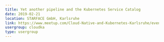 ```yaml
---
title: Yet another pipeline and the Kubernetes Service Catalog
date: 2019-02-21
location: STARFACE GmbH, Karlsruhe
link: https://www.meetup.com/Cloud-Native-and-Kubernetes-Karlsruhe/events/258711915/
usergroup: cloudka
type: usergroup
---
```

